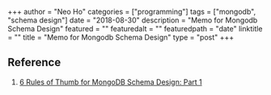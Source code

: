 +++
author = "Neo Ho"
categories = ["programming"]
tags = ["mongodb", "schema design"]
date = "2018-08-30"
description = "Memo for Mongodb Schema Design"
featured = ""
featuredalt = ""
featuredpath = "date"
linktitle = ""
title = "Memo for Mongodb Schema Design"
type = "post"
+++

## Reference
1. [6 Rules of Thumb for MongoDB Schema Design: Part 1](https://www.mongodb.com/blog/post/6-rules-of-thumb-for-mongodb-schema-design-part-1)